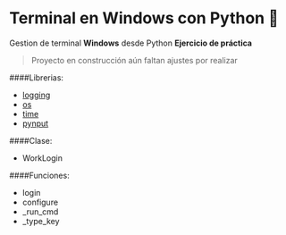 # Terminal en Windows con Python 🐍

Gestion de terminal **Windows** desde Python **Ejercicio de práctica**
> Proyecto en construcción aún faltan ajustes por realizar


####Librerias:
* [logging](https://pypi.org/project/logging/)
* [os](https://docs.python.org/3/library/os.html)
* [time](https://docs.python.org/3/library/time.html)
* [pynput](https://pypi.org/project/pynput/)

####Clase:
* WorkLogin

####Funciones:
* login
* configure
* _run_cmd
* _type_key